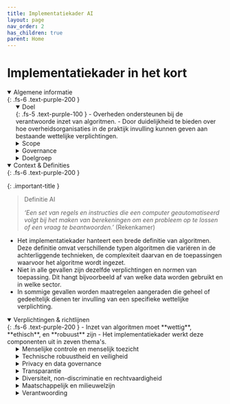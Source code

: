 ```yaml
---
title: Implementatiekader AI
layout: page
nav_order: 2
has_children: true
parent: Home
---
```

# Implementatiekader in het kort
<details open markdown="block">
<summary>Algemene informatie</summary>{: .fs-6 .text-purple-200	}

<details open markdown="block" style="padding-left: 20px">
<summary>Doel</summary>{: .fs-5 .text-purple-100	}
- Overheden ondersteunen bij de verantwoorde inzet van algoritmen.
- Door duidelijkheid te bieden over hoe overheidsorganisaties in de praktijk invulling kunnen geven aan bestaande wettelijke verplichtingen.
</details>

<details closed markdown="block" style="padding-left: 20px">
<summary>Scope</summary>{: .fs-5 .text-purple-100	}
- Het implementatiekader biedt een overzicht van de belangrijkste normen en maatregelen bij de ontwikkeling en implementatie van algoritmen.
- Het implementatiekader is niet alomvattend. Er zijn aanvullende verplichtingen voor domeinen zoals de zorg en de politie.
- Het implementatiekader is geen checklist. Het nemen van de maatregelen in dit kader leidt niet altijd rechtstreeks tot het voldoen aan een verplichting.
</details>

<details closed markdown="block" style="padding-left: 20px">
<summary>Governance</summary>{: .fs-5 .text-purple-100	}
- Ministeries zijn verantwoordelijk voor het identificeren en beheersen van risico's rond toepassing van algoritmes
- De Directie Coördinatie Algoritmes (DCA) van de Autoriteit Persoonsgegevens fungeert als externe algoritmetoezichthouder.
- De Auditdienst Rijk (ADR) brengt [woord weggevallen] uit.
- De Algemene Rekenkamer kan op eigen initiatief onderzoeken starten naar algoritmegebruik
</details>

<details closed markdown="block" style="padding-left: 20px">
<summary>Doelgroep</summary>{: .fs-5 .text-purple-100	}
- Het implementatiekader richt zich met name op betrokkenen  bij de ontwikkeling, implementatie, toetsing en verantwoording van algoritmen.
</details>

</details>


<details open markdown="block">

<summary>Context & Definities</summary>{: .fs-6 .text-purple-200	}

{: .important-title }
> Definitie AI
>
> _‘Een set van regels en instructies die een computer geautomatiseerd volgt bij het maken van berekeningen om een probleem op te lossen of een vraag te beantwoorden.’_ (Rekenkamer)

- Het implementatiekader hanteert een brede definitie van algoritmen. Deze definitie omvat verschillende typen algoritmen die variëren in de achterliggende technieken, de complexiteit daarvan en de toepassingen waarvoor het algoritme wordt ingezet.
- Niet in alle gevallen zijn dezelfde verplichtingen en normen van toepassing. Dit hangt bijvoorbeeld af van welke data worden gebruikt en in welke sector.
- In sommige gevallen worden maatregelen aangeraden die geheel of gedeeltelijk dienen ter invulling van een specifieke wettelijke verplichting.

</details>

<details open markdown="block">
<summary>Verplichtingen & richtlijnen</summary>{: .fs-6 .text-purple-200	}
  - Inzet van algoritmen moet **wettig**, **ethisch**, en **robuust** zijn
  - Het implementatiekader werkt deze componenten uit in zeven thema's.

<details closed markdown="block" style="padding-left: 20px"><summary>Menselijke controle en menselijk toezicht</summary>{: .fs-5 .text-purple-100	}

<style type="text/css">
.tg  {border:none;border-collapse:collapse;border-spacing:0;}
.tg td{border-style:solid;border-width:1px;font-family:Arial, sans-serif;font-size:14px;overflow:hidden;
  padding:10px 5px;word-break:normal;}
.tg th{border-style:solid;border-width:0px;
  overflow:hidden;padding:10px 5px;word-break:normal;}
.tg .tg-73oq{border-color:#000000;text-align:left;vertical-align:top}
</style>
<table class="tg" style="width:100%">
<thead>
  <tr>
    <td class="tg-73oq" rowspan="2" style="width:30%"><span style="font-weight:bold">Norm</span><br>Er is een gepaste mate van menselijke controle voor het specifieke algoritme en de specifieke gebruikssituatie.<br><br>
    <span style="font-weight:bold">Risico</span><br>Gebruikers kunnen geen onderbouwde, autonome beslissingen nemen ten aanzien van een algoritmisch systeem.<br></td>
    <td class="tg-73oq" rowspan="2" style="width:70%"><span style="font-weight:bold">Maatregelen</span><br>Zorg dat bij uitsluitend geautomatiseerde besluitvorming wordt voldaan aan de vereisten die volgen uit artikel 22 van de AVG. Zie hierbij norm —3.4.10—<br>Zorg dat goede toezichtmechanismen zijn gewaarborgd. Deze kunnen worden bereikt door middel van human-in-the-loop (HITL), human-on-the-loop (HOTL) en human-in-command (HIC) benaderingen.<br><br>Indien het algoritme of de gebruikssituatie zelflerend of autonoom is, dan is het van belang om specifiekere controle- en toezichtmechanismen in te stellen:<br>• Zorg voor detectie- en responsmechanismen om te controleren of er iets mis kan gaan<br>• Zorg voor een “stopknop” of procedure waarmee een activiteit indien nodig veilig kan worden afgebroken.<br>• Beoordeel of met deze procedure het proces volledig wordt afgebroken, het gedeeltelijk wordt afgebroken of de controle wordt overgedragen aan een mens</td>
  </tr>
  <tr>
  </tr>
</thead>
</table>

</details>

<details closed markdown="block" style="padding-left: 20px"><summary>Technische robuustheid en veiligheid</summary>{: .fs-5 .text-purple-100	}
</details>

<details closed markdown="block" style="padding-left: 20px"><summary>Privacy en data governance</summary>{: .fs-5 .text-purple-100	}
</details>

<details closed markdown="block" style="padding-left: 20px"><summary>Transparantie</summary>{: .fs-5 .text-purple-100	}
</details>

<details closed markdown="block" style="padding-left: 20px"><summary>Diversiteit, non-discriminatie en rechtvaardigheid</summary>{: .fs-5 .text-purple-100	}
</details>

<details closed markdown="block" style="padding-left: 20px"><summary>Maatschappelijk en milieuwelzijn</summary>{: .fs-5 .text-purple-100	}
</details>

<details closed markdown="block" style="padding-left: 20px"><summary>Verantwoording</summary>{: .fs-5 .text-purple-100	}
</details>

</details>